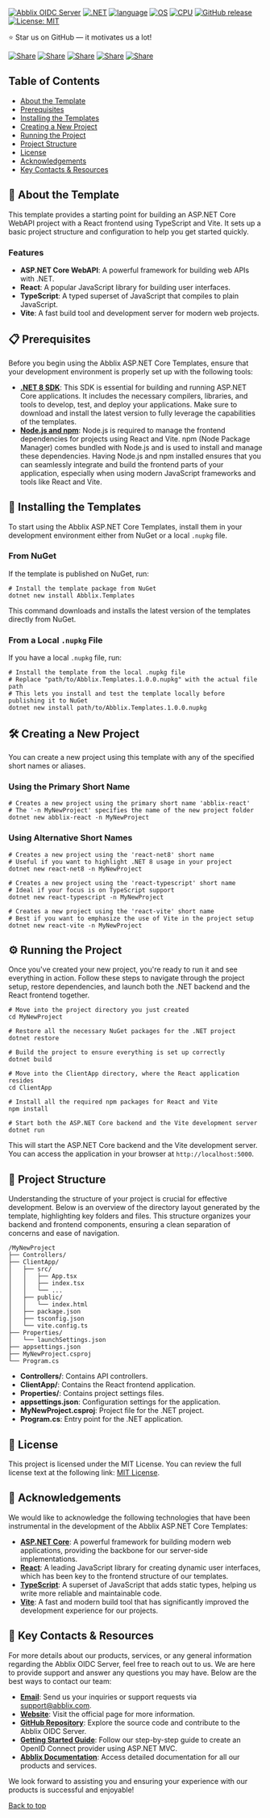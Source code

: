 <a name="top"></a>
[![Abblix OIDC Server](https://resources.abblix.com/imgs/jpg/templates-github-banner-react.jpg)](https://www.abblix.com/abblix-oidc-server)
[![.NET](https://img.shields.io/badge/.NET-6.0%2C%207.0%2C%208.0-512BD4)](https://docs.abblix.com/docs/technical-requirements)
[![language](https://img.shields.io/badge/language-C%23-239120)](https://learn.microsoft.com/ru-ru/dotnet/csharp/tour-of-csharp/overview)
[![OS](https://img.shields.io/badge/OS-linux%2C%20windows%2C%20macOS-0078D4)](https://docs.abblix.com/docs/technical-requirements)
[![CPU](https://img.shields.io/badge/CPU-x86%2C%20x64%2C%20ARM%2C%20ARM64-FF8C00)](https://docs.abblix.com/docs/technical-requirements)
[![GitHub release](https://img.shields.io/github/v/release/Abblix/Templates)](#)
[![License: MIT](https://img.shields.io/badge/License-MIT-blue.svg)](https://opensource.org/licenses/MIT)

⭐ Star us on GitHub — it motivates us a lot!

[![Share](https://img.shields.io/badge/share-000000?logo=x&logoColor=white)](https://x.com/intent/tweet?text=Check%20out%20this%20project%20on%20GitHub:%20https://github.com/Abblix/Templates%20%23ASPNetCore%20%23Templates%20%23DotNet)
[![Share](https://img.shields.io/badge/share-1877F2?logo=facebook&logoColor=white)](https://www.facebook.com/sharer/sharer.php?u=https://github.com/Abblix/Templates)
[![Share](https://img.shields.io/badge/share-0A66C2?logo=linkedin&logoColor=white)](https://www.linkedin.com/sharing/share-offsite/?url=https://github.com/Abblix/Templates)
[![Share](https://img.shields.io/badge/share-FF4500?logo=reddit&logoColor=white)](https://www.reddit.com/submit?title=Check%20out%20this%20project%20on%20GitHub:%20https://github.com/Abblix/Templates)
[![Share](https://img.shields.io/badge/share-0088CC?logo=telegram&logoColor=white)](https://t.me/share/url?url=https://github.com/Abblix/Templates&text=Check%20out%20this%20project%20on%20GitHub)


## Table of Contents
- [About the Template](#-about-the-template)
- [Prerequisites](#-prerequisites)
- [Installing the Templates](#-installing-the-templates)
- [Creating a New Project](#%EF%B8%8F-creating-a-new-project)
- [Running the Project](#%EF%B8%8F-running-the-project)
- [Project Structure](#-project-structure)
- [License](#-license)
- [Acknowledgements](#-acknowledgements)
- [Key Contacts & Resources](#-key-contacts--resources)

## 🚀 About the Template

This template provides a starting point for building an ASP.NET Core WebAPI project with a React frontend using TypeScript and Vite. It sets up a basic project structure and configuration to help you get started quickly.

### Features

- **ASP.NET Core WebAPI**: A powerful framework for building web APIs with .NET.
- **React**: A popular JavaScript library for building user interfaces.
- **TypeScript**: A typed superset of JavaScript that compiles to plain JavaScript.
- **Vite**: A fast build tool and development server for modern web projects.

## 📋 Prerequisites

Before you begin using the Abblix ASP.NET Core Templates, ensure that your development environment is properly set up with the following tools:

- **[.NET 8 SDK](https://dotnet.microsoft.com/download/dotnet/8.0)**: This SDK is essential for building and running ASP.NET Core applications. It includes the necessary compilers, libraries, and tools to develop, test, and deploy your applications. Make sure to download and install the latest version to fully leverage the capabilities of the templates.
- **[Node.js and npm](https://nodejs.org/)**: Node.js is required to manage the frontend dependencies for projects using React and Vite. npm (Node Package Manager) comes bundled with Node.js and is used to install and manage these dependencies. Having Node.js and npm installed ensures that you can seamlessly integrate and build the frontend parts of your application, especially when using modern JavaScript frameworks and tools like React and Vite.

## 📝 Installing the Templates

To start using the Abblix ASP.NET Core Templates, install them in your development environment either from NuGet or a local `.nupkg` file.

### From NuGet

If the template is published on NuGet, run:

```shell
# Install the template package from NuGet
dotnet new install Abblix.Templates
```

This command downloads and installs the latest version of the templates directly from NuGet.

### From a Local `.nupkg` File

If you have a local `.nupkg` file, run:

```shell
# Install the template from the local .nupkg file
# Replace "path/to/Abblix.Templates.1.0.0.nupkg" with the actual file path
# This lets you install and test the template locally before publishing it to NuGet
dotnet new install path/to/Abblix.Templates.1.0.0.nupkg
```

## 🛠️ Creating a New Project

You can create a new project using this template with any of the specified short names or aliases.

### Using the Primary Short Name

```shell
# Creates a new project using the primary short name 'abblix-react'
# The '-n MyNewProject' specifies the name of the new project folder
dotnet new abblix-react -n MyNewProject
```

### Using Alternative Short Names

```shell
# Creates a new project using the 'react-net8' short name
# Useful if you want to highlight .NET 8 usage in your project
dotnet new react-net8 -n MyNewProject

# Creates a new project using the 'react-typescript' short name
# Ideal if your focus is on TypeScript support
dotnet new react-typescript -n MyNewProject

# Creates a new project using the 'react-vite' short name
# Best if you want to emphasize the use of Vite in the project setup
dotnet new react-vite -n MyNewProject
```

## ⚙️ Running the Project

Once you've created your new project, you're ready to run it and see everything in action. Follow these steps to navigate through the project setup, restore dependencies, and launch both the .NET backend and the React frontend together.


   ```shell
   # Move into the project directory you just created
   cd MyNewProject

   # Restore all the necessary NuGet packages for the .NET project
   dotnet restore

   # Build the project to ensure everything is set up correctly
   dotnet build

   # Move into the ClientApp directory, where the React application resides
   cd ClientApp

   # Install all the required npm packages for React and Vite
   npm install

   # Start both the ASP.NET Core backend and the Vite development server
   dotnet run
   ```

   This will start the ASP.NET Core backend and the Vite development server. You can access the application in your browser at `http://localhost:5000`.

## 📂 Project Structure

Understanding the structure of your project is crucial for effective development. Below is an overview of the directory layout generated by the template, highlighting key folders and files. This structure organizes your backend and frontend components, ensuring a clean separation of concerns and ease of navigation.

```
/MyNewProject
├── Controllers/
├── ClientApp/
│   ├── src/
│   │   ├── App.tsx
│   │   ├── index.tsx
│   │   └── ...
│   ├── public/
│   │   └── index.html
│   ├── package.json
│   ├── tsconfig.json
│   └── vite.config.ts
├── Properties/
│   └── launchSettings.json
├── appsettings.json
├── MyNewProject.csproj
└── Program.cs
```

- **Controllers/**: Contains API controllers.
- **ClientApp/**: Contains the React frontend application.
- **Properties/**: Contains project settings files.
- **appsettings.json**: Configuration settings for the application.
- **MyNewProject.csproj**: Project file for the .NET project.
- **Program.cs**: Entry point for the .NET application.


## 📃 License

This project is licensed under the MIT License. You can review the full license text at the following link: [MIT License](https://opensource.org/licenses/MIT).

## 🙏 Acknowledgements

We would like to acknowledge the following technologies that have been instrumental in the development of the Abblix ASP.NET Core Templates:

- **[ASP.NET Core](https://docs.microsoft.com/aspnet/core)**: A powerful framework for building modern web applications, providing the backbone for our server-side implementations.
- **[React](https://reactjs.org/)**: A leading JavaScript library for creating dynamic user interfaces, which has been key to the frontend structure of our templates.
- **[TypeScript](https://www.typescriptlang.org/)**: A superset of JavaScript that adds static types, helping us write more reliable and maintainable code.
- **[Vite](https://vitejs.dev/)**: A fast and modern build tool that has significantly improved the development experience for our projects.

## 🔗 Key Contacts & Resources

For more details about our products, services, or any general information regarding the Abblix OIDC Server, feel free to reach out to us. We are here to provide support and answer any questions you may have. Below are the best ways to contact our team:

- **[Email](mailto:support@abblix.com)**: Send us your inquiries or support requests via support@abblix.com.
- **[Website](https://www.abblix.com/abblix-oidc-server)**: Visit the official page for more information.
- **[GitHub Repository](https://github.com/Abblix/Oidc.Server)**: Explore the source code and contribute to the Abblix OIDC Server.
- **[Getting Started Guide](https://github.com/Abblix/Oidc.Server.GettingStarted)**: Follow our step-by-step guide to create an OpenID Connect provider using ASP.NET MVC.
- **[Abblix Documentation](https://docs.abblix.com/docs)**: Access detailed documentation for all our products and services.

We look forward to assisting you and ensuring your experience with our products is successful and enjoyable!

[Back to top](#top)
